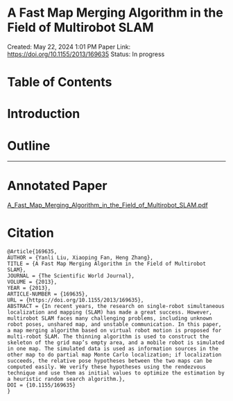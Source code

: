 # A Fast Map Merging Algorithm in the Field of Multirobot SLAM

Created: May 22, 2024 1:01 PM
Paper Link: https://doi.org/10.1155/2013/169635
Status: In progress

# **Table of Contents**

# Introduction

# Outline

---

# Annotated Paper

[A_Fast_Map_Merging_Algorithm_in_the_Field_of_Multirobot_SLAM.pdf](A_Fast_Map_Merging_Algorithm_in_the_Field_of_Multirobot_SLAM.pdf)

# Citation

```
@Article{169635,
AUTHOR = {Yanli Liu, Xiaoping Fan, Heng Zhang},
TITLE = {A Fast Map Merging Algorithm in the Field of Multirobot SLAM},
JOURNAL = {The Scientific World Journal},
VOLUME = {2013},
YEAR = {2013},
ARTICLE-NUMBER = {169635},
URL = {https://doi.org/10.1155/2013/169635},
ABSTRACT = {In recent years, the research on single-robot simultaneous localization and mapping (SLAM) has made a great success. However, multirobot SLAM faces many challenging problems, including unknown robot poses, unshared map, and unstable communication. In this paper, a map merging algorithm based on virtual robot motion is proposed for multi-robot SLAM. The thinning algorithm is used to construct the skeleton of the grid map’s empty area, and a mobile robot is simulated in one map. The simulated data is used as information sources in the other map to do partial map Monte Carlo localization; if localization succeeds, the relative pose hypotheses between the two maps can be computed easily. We verify these hypotheses using the rendezvous technique and use them as initial values to optimize the estimation by a heuristic random search algorithm.},
DOI = {10.1155/169635}
}
```